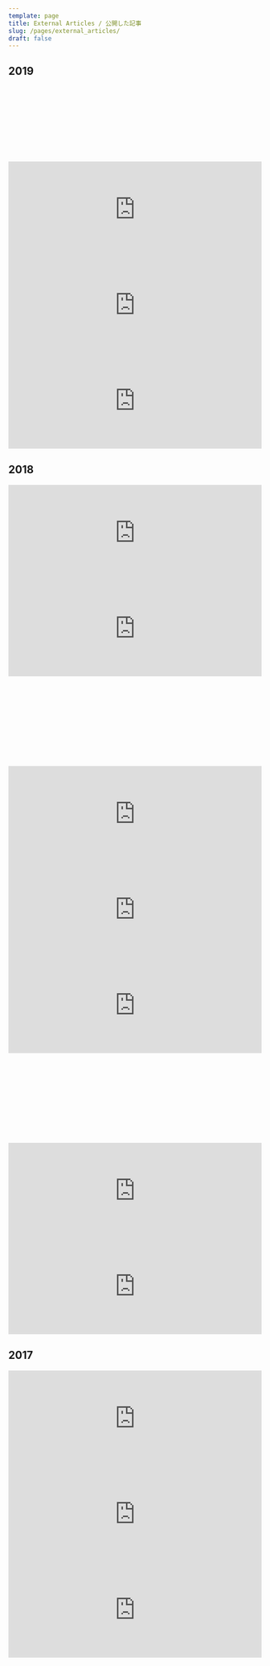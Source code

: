 ```yaml
---
template: page
title: External Articles / 公開した記事
slug: /pages/external_articles/
draft: false
---
```

## 2019

<div class="iframely-embed"><div class="iframely-responsive" style="height: 140px; padding-bottom: 0; margin-bottom:10px;"><a href="https://codezine.jp/article/detail/11600" data-iframely-url="//cdn.iframe.ly/api/iframe?url=https%3A%2F%2Fcodezine.jp%2Farticle%2Fdetail%2F11600&key=b9fe832f5332a1c3e40cbe51810e08d3"></a></div></div>

<iframe src="https://hatenablog-parts.com/embed?url=https%3A%2F%2Ftech.mercari.com%2Fentry%2F2019%2F04%2F16%2F060000" style="border: 0; width: 100%; height: 190px;" allowfullscreen scrolling="no" allow="autoplay; encrypted-media"></iframe>

<iframe src="https://hatenablog-parts.com/embed?url=https%3A%2F%2Ftech.mercari.com%2Fentry%2F2019%2F02%2F18%2F173236" style="border: 0; width: 100%; height: 190px;" allowfullscreen scrolling="no" allow="autoplay; encrypted-media"></iframe>

<iframe src="https://hatenablog-parts.com/embed?url=https%3A%2F%2Ftech.mercari.com%2Fentry%2F2019%2F02%2F14%2F105750" style="border: 0; width: 100%; height: 190px;" allowfullscreen scrolling="no" allow="autoplay; encrypted-media"></iframe>

## 2018

<iframe src="https://hatenablog-parts.com/embed?url=https%3A%2F%2Ftech.mercari.com%2Fentry%2F2018%2F12%2F28%2F175147" style="border: 0; width: 100%; height: 190px;" allowfullscreen scrolling="no" allow="autoplay; encrypted-media"></iframe>

<iframe src="https://hatenablog-parts.com/embed?url=https%3A%2F%2Ftech.mercari.com%2Fentry%2F2018%2F12%2F10%2F060000" style="border: 0; width: 100%; height: 190px;" allowfullscreen scrolling="no" allow="autoplay; encrypted-media"></iframe>

<div class="iframely-embed" style="margin-bottom: 10px;"><div class="iframely-responsive" style="height: 168px; padding-bottom: 0;"><a href="https://codezine.jp/article/detail/11199" data-iframely-url="//cdn.iframe.ly/api/iframe?url=https%3A%2F%2Fcodezine.jp%2Farticle%2Fdetail%2F11199&key=b9fe832f5332a1c3e40cbe51810e08d3"></a></div></div><script async src="//cdn.iframe.ly/embed.js" charset="utf-8"></script>

<iframe src="https://hatenablog-parts.com/embed?url=https%3A%2F%2Ftech.mercari.com%2Fentry%2F2018%2F08%2F07%2F123000" style="border: 0; width: 100%; height: 190px;" allowfullscreen scrolling="no" allow="autoplay; encrypted-media"></iframe>

<iframe src="https://hatenablog-parts.com/embed?url=https%3A%2F%2Ftech.mercari.com%2Fentry%2F2018%2F07%2F13%2F150000" style="border: 0; width: 100%; height: 190px;" allowfullscreen scrolling="no" allow="autoplay; encrypted-media"></iframe>

<iframe src="https://hatenablog-parts.com/embed?url=https%3A%2F%2Ftech.mercari.com%2Fentry%2F2018%2F07%2F04%2F110000" style="border: 0; width: 100%; height: 190px;" allowfullscreen scrolling="no" allow="autoplay; encrypted-media"></iframe>

<div class="iframely-embed" style="margin-bottom: 10px;"><div class="iframely-responsive" style="height: 168px; padding-bottom: 0;"><a href="https://seleck.cc/1230" data-iframely-url="//cdn.iframe.ly/api/iframe?url=https%3A%2F%2Fseleck.cc%2F1230&key=b9fe832f5332a1c3e40cbe51810e08d3"></a></div></div><script async src="//cdn.iframe.ly/embed.js" charset="utf-8"></script>

<iframe src="https://hatenablog-parts.com/embed?url=https%3A%2F%2Ftech.mercari.com%2Fentry%2F2018%2F06%2F12%2F110000" style="border: 0; width: 100%; height: 190px;" allowfullscreen scrolling="no" allow="autoplay; encrypted-media"></iframe>

<iframe src="https://hatenablog-parts.com/embed?url=https%3A%2F%2Ftech.mercari.com%2Fentry%2F2018%2F05%2F16%2F142433" style="border: 0; width: 100%; height: 190px;" allowfullscreen scrolling="no" allow="autoplay; encrypted-media"></iframe>

## 2017

<iframe src="https://hatenablog-parts.com/embed?url=https%3A%2F%2Ftech.mercari.com%2Fentry%2F2017%2F12%2F22%2F110934" style="border: 0; width: 100%; height: 190px;" allowfullscreen scrolling="no" allow="autoplay; encrypted-media"></iframe>

<iframe src="https://hatenablog-parts.com/embed?url=https%3A%2F%2Ftech.mercari.com%2Fentry%2F2017%2F10%2F31%2F122018" style="border: 0; width: 100%; height: 190px;" allowfullscreen scrolling="no" allow="autoplay; encrypted-media"></iframe>

<iframe src="https://hatenablog-parts.com/embed?url=https%3A%2F%2Ftech.mercari.com%2Fentry%2F2017%2F04%2F07%2F110955" style="border: 0; width: 100%; height: 190px;" allowfullscreen scrolling="no" allow="autoplay; encrypted-media"></iframe>
